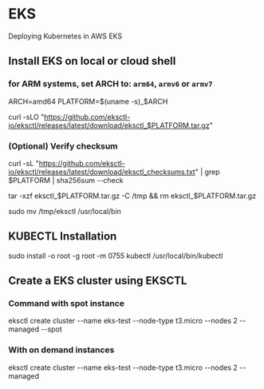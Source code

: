 # EKS
Deploying Kubernetes in AWS EKS 

## Install EKS on local or cloud shell
### for ARM systems, set ARCH to: `arm64`, `armv6` or `armv7`
ARCH=amd64
PLATFORM=$(uname -s)_$ARCH

curl -sLO "https://github.com/eksctl-io/eksctl/releases/latest/download/eksctl_$PLATFORM.tar.gz"

### (Optional) Verify checksum
curl -sL "https://github.com/eksctl-io/eksctl/releases/latest/download/eksctl_checksums.txt" | grep $PLATFORM | sha256sum --check

tar -xzf eksctl_$PLATFORM.tar.gz -C /tmp && rm eksctl_$PLATFORM.tar.gz

sudo mv /tmp/eksctl /usr/local/bin

## KUBECTL Installation
sudo install -o root -g root -m 0755 kubectl /usr/local/bin/kubectl

## Create a EKS cluster using EKSCTL
### Command with spot instance
eksctl create cluster --name eks-test --node-type t3.micro --nodes 2 --managed --spot
### With on demand instances
eksctl create cluster --name eks-test --node-type t3.micro --nodes 2 --managed
